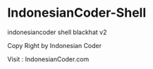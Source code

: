 IndonesianCoder-Shell
=====================

indonesiancoder shell blackhat v2

Copy Right by Indonesian Coder

Visit : IndonesianCoder.com
